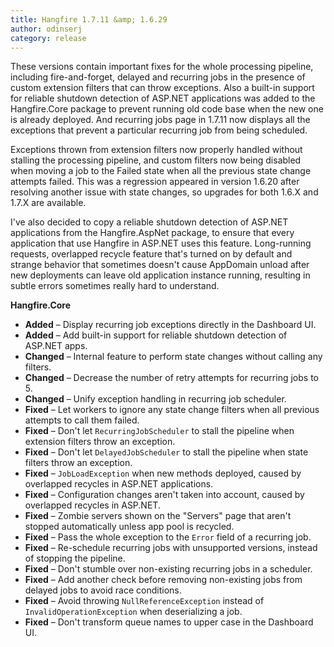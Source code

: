 ```yaml
---
title: Hangfire 1.7.11 &amp; 1.6.29
author: odinserj
category: release
---
```


These versions contain important fixes for the whole processing pipeline, including fire-and-forget, delayed and recurring jobs in the presence of custom extension filters that can throw exceptions. Also a built-in support for reliable shutdown detection of ASP.NET applications was added to the Hangfire.Core package to prevent running old code base when the new one is already deployed. And recurring jobs page in 1.7.11 now displays all the exceptions that prevent a particular recurring job from being scheduled. 

Exceptions thrown from extension filters now properly handled without stalling the processing pipeline, and custom filters now being disabled when moving a job to the Failed state when all the previous state change attempts failed. This was a regression appeared in version 1.6.20 after resolving another issue with state changes, so upgrades for both 1.6.X and 1.7.X are available.

I've also decided to copy a reliable shutdown detection of ASP.NET applications from the Hangfire.AspNet package, to ensure that every application that use Hangfire in ASP.NET uses this feature. Long-running requests, overlapped recycle feature that's turned on by default and strange behavior that sometimes doesn't cause AppDomain unload after new deployments can leave old application instance running, resulting in subtle errors sometimes really hard to understand.

**Hangfire.Core**

* **Added** – Display recurring job exceptions directly in the Dashboard UI.
* **Added** – Add built-in support for reliable shutdown detection of ASP.NET apps.
* **Changed** – Internal feature to perform state changes without calling any filters.
* **Changed** – Decrease the number of retry attempts for recurring jobs to 5.
* **Changed** – Unify exception handling in recurring job scheduler.
* **Fixed** – Let workers to ignore any state change filters when all previous attempts to call them failed.
* **Fixed** – Don't let `RecurringJobScheduler` to stall the pipeline when extension filters throw an exception.
* **Fixed** – Don't let `DelayedJobScheduler` to stall the pipeline when state filters throw an exception.
* **Fixed** – `JobLoadException` when new methods deployed, caused by overlapped recycles in ASP.NET applications.
* **Fixed** – Configuration changes aren't taken into account, caused by overlapped recycles in ASP.NET.
* **Fixed** – Zombie servers shown on the "Servers" page that aren't stopped automatically unless app pool is recycled.
* **Fixed** – Pass the whole exception to the `Error` field of a recurring job.
* **Fixed** – Re-schedule recurring jobs with unsupported versions, instead of stopping the pipeline.
* **Fixed** – Don't stumble over non-existing recurring jobs in a scheduler.
* **Fixed** – Add another check before removing non-existing jobs from delayed jobs to avoid race conditions.
* **Fixed** – Avoid throwing `NullReferenceException` instead of `InvalidOperationException` when deserializing a job.
* **Fixed** – Don't transform queue names to upper case in the Dashboard UI.

